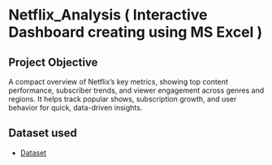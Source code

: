 # Netflix_Analysis ( Interactive Dashboard creating using MS Excel )
## Project Objective
A compact overview of Netflix’s key metrics, showing top content performance, subscriber trends, and viewer engagement across genres and regions. It helps track popular shows, subscription growth, and user behavior for quick, data-driven insights.

## Dataset used
- <a href="https://github.com/Shrutikak03/Netflix_Dashboard/blob/main/1910_m4_assign_dataset_v1.0.xlsx">Dataset</a>
